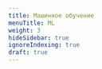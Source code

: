 ```yaml
---
title: Машинное обучение
menuTitle: ML
weight: 3
hideSidebar: true
ignoreIndexing: true
draft: true
---
```

